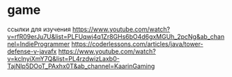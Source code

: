 # game
ссылки для изучения
https://www.youtube.com/watch?v=rfR09erJu7U&list=PLFUqwj4q1Zr8GHs6bO4d6gxMGUh_2pcNg&ab_channel=IndieProgrammer
https://coderlessons.com/articles/java/tower-defense-v-javafx
https://www.youtube.com/watch?v=kclnyiXmY7Q&list=PL4rzdwizLaxb0-TajNIp5DOoT_PAxhx0T&ab_channel=KaarinGaming
